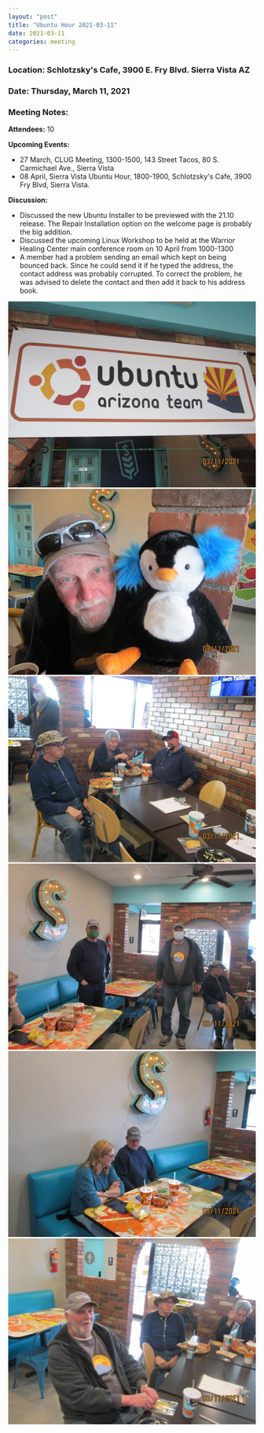 ```yaml
---
layout: "post"
title: "Ubuntu Hour 2021-03-11"
date: 2021-03-11
categories: meeting
---
```


### Location: Schlotzsky's Cafe, 3900 E. Fry Blvd. Sierra Vista AZ

### Date: Thursday, March 11, 2021

### Meeting Notes:

**Attendees:** 10

**Upcoming Events:**
 * 27 March, CLUG Meeting, 1300-1500, 143 Street Tacos, 80 S. Carmichael Ave., Sierra Vista
 * 08 April, Sierra Vista Ubuntu Hour, 1800-1900, Schlotzsky's Cafe, 3900 Fry Blvd, Sierra Vista.

**Discussion:**
 * Discussed the new Ubuntu Installer to be previewed with the 21.10 release.  The Repair Installation option on the welcome page is probably the big addition.
 * Discussed the upcoming Linux Workshop to be held at the Warrior Healing Center main conference room on 10 April from 1000-1300
 * A member had a problem sending an email which kept on being bounced back.  Since he could send it if he typed the address, the contact address was probably corrupted.  To correct the problem, he was advised to delete the contact and then add it back to his address book.

![alt text](https://raw.githubusercontent.com/CochiseLinuxUsersGroup/CochiseLinuxUsersGroup.github.io/master/images/rsz_sv_ubuntuhour_2021-03-11_1.jpg)
![alt text](https://raw.githubusercontent.com/CochiseLinuxUsersGroup/CochiseLinuxUsersGroup.github.io/master/images/rsz_sv_ubuntuhour_2021-03-11_2.jpg)
![alt text](https://raw.githubusercontent.com/CochiseLinuxUsersGroup/CochiseLinuxUsersGroup.github.io/master/images/rsz_sv_ubuntuhour_2021-03-11_3.jpg)
![alt text](https://raw.githubusercontent.com/CochiseLinuxUsersGroup/CochiseLinuxUsersGroup.github.io/master/images/rsz_sv_ubuntuhour_2021-03-11_4.jpg)
![alt text](https://raw.githubusercontent.com/CochiseLinuxUsersGroup/CochiseLinuxUsersGroup.github.io/master/images/rsz_sv_ubuntuhour_2021-03-11_5.jpg)
![alt text](https://raw.githubusercontent.com/CochiseLinuxUsersGroup/CochiseLinuxUsersGroup.github.io/master/images/rsz_sv_ubuntuhour_2021-03-11_6.jpg)


